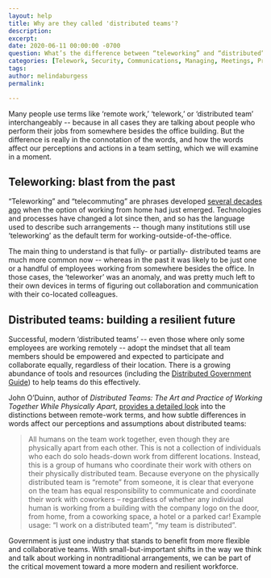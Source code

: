 ```yaml
---
layout: help
title: Why are they called 'distributed teams'?
description: 
excerpt: 
date: 2020-06-11 00:00:00 -0700
question: What’s the difference between “teleworking” and “distributed”?
categories: [Telework, Security, Communications, Managing, Meetings, Project management, Technology, Policy, Culture, Hiring]
tags: 
author: melindaburgess
permalink: 

---
```


Many people use terms like ‘remote work,’ ‘telework,’ or ‘distributed team’ interchangeably -- because in all cases they are talking about people who perform their jobs from somewhere besides the office building. But the difference is really in the connotation of the words, and how the words affect our perceptions and actions in a team setting, which we will examine in a moment.

## Teleworking: blast from the past

“Teleworking” and “telecommuting” are phrases developed [several decades ago](https://www.alliedtelecom.net/the-history-of-telecommuting/) when the option of working from home had just emerged. Technologies and processes have changed a lot since then, and so has the language used to describe such arrangements -- though many institutions still use ‘teleworking’ as the default term for working-outside-of-the-office.

The main thing to understand is that fully- or partially- distributed teams are much more common now --  whereas in the past it was likely to be just one or a handful of employees working from somewhere besides the office. In those cases, the ‘teleworker’ was an anomaly, and was pretty much left to their own devices in terms of figuring out collaboration and communication with their co-located colleagues. 

## Distributed teams: building a resilient future

Successful, modern ‘distributed teams’ -- even those where only some employees are working remotely -- adopt the mindset that all team members should be empowered and expected to participate and collaborate equally, regardless of their location. There is a growing abundance of tools and resources (including the [Distributed Government Guide](https://distributedgov.com/guide)) to help teams do this effectively. 

John O’Duinn, author of *Distributed Teams: The Art and Practice of Working Together While Physically Apart*, [provides a detailed look](https://oduinn.com/2020/02/25/distributed-team-vs-remote-work-and-work-from-home/) into the distinctions between remote-work terms, and how subtle differences in words affect our perceptions and assumptions about distributed teams:

> All humans on the team work together, even though they are physically apart from each other. This is not a collection of individuals who each do solo heads-down work from different locations. Instead, this is a group of humans who coordinate their work with others on their physically distributed team. Because everyone on the physically distributed team is “remote” from someone, it is clear that everyone on the team has equal responsibility to communicate and coordinate their work with coworkers – regardless of whether any individual human is working from a building with the company logo on the door, from home, from a coworking space, a hotel or a parked car! Example usage: “I work on a distributed team”, “my team is distributed”.

Government is just one industry that stands to benefit from more flexible and collaborative teams. With small-but-important shifts in the way we think and talk about working in nontraditional arrangements, we can be part of the critical movement toward a more modern and resilient workforce.
